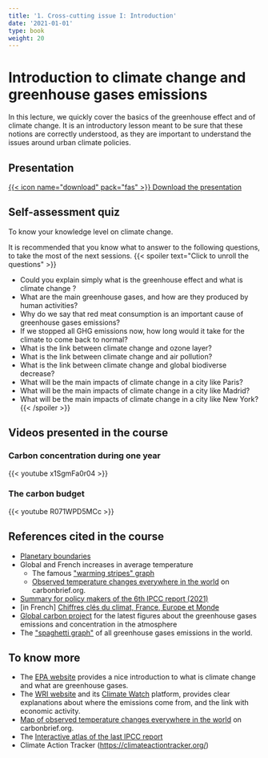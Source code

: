 ```yaml
---
title: '1. Cross-cutting issue I: Introduction'
date: '2021-01-01'
type: book
weight: 20
---
```

# Introduction to climate change and greenhouse gases emissions

<!--more-->

In this lecture, we quickly cover the basics of the greenhouse effect and of climate change. It is an introductory lesson meant to be sure that these notions are correctly understood, as they are important to understand the issues around urban climate policies.

## Presentation

[{{< icon name="download" pack="fas" >}} Download the presentation](http://www.centre-cired.fr/wp-content/uploads/2021/08/Course-1-GETEC-Viguie.pdf)

## Self-assessment quiz
To know your knowledge level on climate change.

It is recommended that you know what to answer to the following questions, to take the most of the next sessions.
{{< spoiler text="Click to unroll the questions" >}}
-	Could you explain simply what is the greenhouse effect and what is climate change ?
-	What are the main greenhouse gases, and how are they produced by human activities?
-	Why do we say that red meat consumption is an important cause of greenhouse gases emissions?
-	If we stopped all GHG emissions now, how long would it take for the climate to come back to normal?
-	What is the link between climate change and ozone layer?
-	What is the link between climate change and air pollution?
-	What is the link between climate change and global biodiverse decrease?
-	What will be the main impacts of climate change in a city like Paris?
-	What will be the main impacts of climate change in a city like Madrid?
-	What will be the main impacts of climate change in a city like New York?
{{< /spoiler >}}

## Videos presented in the course

### Carbon concentration during one year
{{< youtube x1SgmFa0r04 >}}

### The carbon budget
{{< youtube R071WPD5MCc >}}

## References cited in the course
- [Planetary boundaries](https://science.sciencemag.org/content/347/6223/1259855)
- Global and French increases in average temperature
  - The famous ["warming stripes" graph](https://showyourstripes.info/)
  - [Observed temperature changes everywhere in the world](https://www.carbonbrief.org/mapped-how-every-part-of-the-world-has-warmed-and-could-continue-to-warm) on carbonbrief.org.
- [Summary for policy makers of the 6th IPCC report (2021)](https://www.ipcc.ch/report/ar6/wg1/downloads/report/IPCC_AR6_WGI_SPM.pdf)
- [in French] [Chiffres clés du climat, France, Europe et Monde](https://www.statistiques.developpement-durable.gouv.fr/edition-numerique/chiffres-cles-du-climat/2-causes-du-changement-climatique)
- [Global carbon project](https://www.globalcarbonproject.org/) for the latest figures about the greenhouse gases emissions and concentration in the atmosphere
- The ["spaghetti graph"](https://www.wri.org/data/world-greenhouse-gas-emissions-2016) of all greenhouse gases emissions in the world.

## To know more

- The [EPA website](https://www.epa.gov/ghgemissions/overview-greenhouse-gases) provides a nice introduction to what is climate change and what are greenhouse gases.
- The [WRI website](https://www.wri.org/blog/2020/02/greenhouse-gas-emissions-by-country-sector) and its [Climate Watch](https://www.wri.org/initiatives/climate-watch) platform, provides clear explanations about where the emissions come from, and the link with economic activity.
- [Map of observed temperature changes everywhere in the world](https://www.carbonbrief.org/mapped-how-every-part-of-the-world-has-warmed-and-could-continue-to-warm) on carbonbrief.org.
- The [Interactive atlas of the last IPCC report](https://interactive-atlas.ipcc.ch/)
- Climate Action Tracker (https://climateactiontracker.org/)

